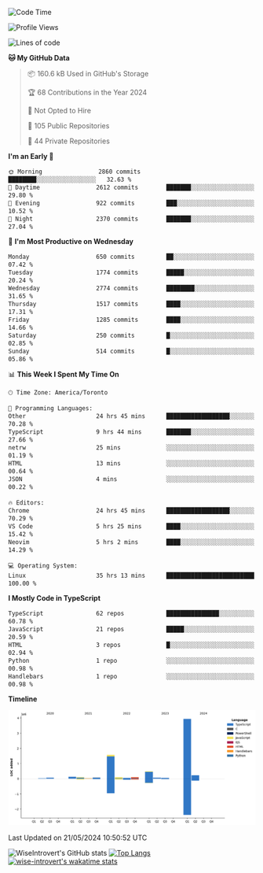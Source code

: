 <!--START_SECTION:waka-->
![Code Time](http://img.shields.io/badge/Code%20Time-1%2C588%20hrs%2010%20mins-blue)

![Profile Views](http://img.shields.io/badge/Profile%20Views-40-blue)

![Lines of code](https://img.shields.io/badge/From%20Hello%20World%20I%27ve%20Written-6.9%20million%20lines%20of%20code-blue)

**🐱 My GitHub Data** 

> 📦 160.6 kB Used in GitHub's Storage 
 > 
> 🏆 68 Contributions in the Year 2024
 > 
> 🚫 Not Opted to Hire
 > 
> 📜 105 Public Repositories 
 > 
> 🔑 44 Private Repositories 
 > 
**I'm an Early 🐤** 

```text
🌞 Morning                2860 commits        ████████░░░░░░░░░░░░░░░░░   32.63 % 
🌆 Daytime                2612 commits        ███████░░░░░░░░░░░░░░░░░░   29.80 % 
🌃 Evening                922 commits         ███░░░░░░░░░░░░░░░░░░░░░░   10.52 % 
🌙 Night                  2370 commits        ███████░░░░░░░░░░░░░░░░░░   27.04 % 
```
📅 **I'm Most Productive on Wednesday** 

```text
Monday                   650 commits         ██░░░░░░░░░░░░░░░░░░░░░░░   07.42 % 
Tuesday                  1774 commits        █████░░░░░░░░░░░░░░░░░░░░   20.24 % 
Wednesday                2774 commits        ████████░░░░░░░░░░░░░░░░░   31.65 % 
Thursday                 1517 commits        ████░░░░░░░░░░░░░░░░░░░░░   17.31 % 
Friday                   1285 commits        ████░░░░░░░░░░░░░░░░░░░░░   14.66 % 
Saturday                 250 commits         █░░░░░░░░░░░░░░░░░░░░░░░░   02.85 % 
Sunday                   514 commits         █░░░░░░░░░░░░░░░░░░░░░░░░   05.86 % 
```


📊 **This Week I Spent My Time On** 

```text
🕑︎ Time Zone: America/Toronto

💬 Programming Languages: 
Other                    24 hrs 45 mins      ██████████████████░░░░░░░   70.28 % 
TypeScript               9 hrs 44 mins       ███████░░░░░░░░░░░░░░░░░░   27.66 % 
netrw                    25 mins             ░░░░░░░░░░░░░░░░░░░░░░░░░   01.19 % 
HTML                     13 mins             ░░░░░░░░░░░░░░░░░░░░░░░░░   00.64 % 
JSON                     4 mins              ░░░░░░░░░░░░░░░░░░░░░░░░░   00.22 % 

🔥 Editors: 
Chrome                   24 hrs 45 mins      ██████████████████░░░░░░░   70.29 % 
VS Code                  5 hrs 25 mins       ████░░░░░░░░░░░░░░░░░░░░░   15.42 % 
Neovim                   5 hrs 2 mins        ████░░░░░░░░░░░░░░░░░░░░░   14.29 % 

💻 Operating System: 
Linux                    35 hrs 13 mins      █████████████████████████   100.00 % 
```

**I Mostly Code in TypeScript** 

```text
TypeScript               62 repos            ███████████████░░░░░░░░░░   60.78 % 
JavaScript               21 repos            █████░░░░░░░░░░░░░░░░░░░░   20.59 % 
HTML                     3 repos             █░░░░░░░░░░░░░░░░░░░░░░░░   02.94 % 
Python                   1 repo              ░░░░░░░░░░░░░░░░░░░░░░░░░   00.98 % 
Handlebars               1 repo              ░░░░░░░░░░░░░░░░░░░░░░░░░   00.98 % 
```



**Timeline**

![Lines of Code chart](https://raw.githubusercontent.com/wise-introvert/wise-introvert/master/assets/bar_graph.png)


 Last Updated on 21/05/2024 10:50:52 UTC
<!--END_SECTION:waka-->

![WiseIntrovert's GitHub stats](https://github-readme-stats.vercel.app/api?username=wise-introvert&count_private=true&show_icons=true)
[![Top Langs](https://github-readme-stats.vercel.app/api/top-langs/?username=wise-introvert&langs_count=10)](https://github.com/anuraghazra/github-readme-stats)
[![wise-introvert's wakatime stats](https://github-readme-stats.vercel.app/api/wakatime?username=wiseintrovert)](https://github.com/anuraghazra/github-readme-stats)

